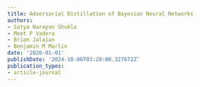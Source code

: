 ```yaml
---
title: Adversarial Distillation of Bayesian Neural Networks
authors:
- Satya Narayan Shukla
- Meet P Vadera
- Brian Jalaian
- Benjamin M Marlin
date: '2020-01-01'
publishDate: '2024-10-06T03:28:00.327672Z'
publication_types:
- article-journal
---
```

